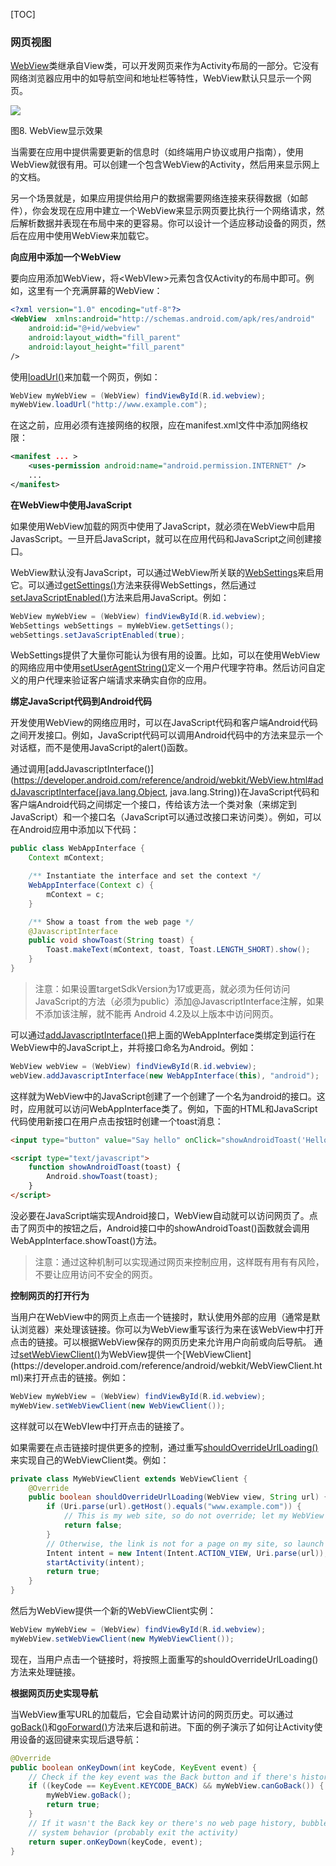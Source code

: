 [TOC]

### **网页视图**
[WebView](https://developer.android.com/reference/android/webkit/WebView.html)类继承自View类，可以开发网页来作为Activity布局的一部分。它没有网络浏览器应用中的如导航空间和地址栏等特性，WebView默认只显示一个网页。

![](https://developer.android.com/images/ui/webview-small.png)

图8. WebView显示效果

当需要在应用中提供需要更新的信息时（如终端用户协议或用户指南），使用WebView就很有用。可以创建一个包含WebView的Activity，然后用来显示网上的文档。

另一个场景就是，如果应用提供给用户的数据需要网络连接来获得数据（如邮件），你会发现在应用中建立一个WebView来显示网页要比执行一个网络请求，然后解析数据并表现在布局中来的更容易。你可以设计一个适应移动设备的网页，然后在应用中使用WebView来加载它。

**向应用中添加一个WebView**

要向应用添加WebView，将&lt;WebVIew>元素包含仅Activity的布局中即可。例如，这里有一个充满屏幕的WebView：
```xml
<?xml version="1.0" encoding="utf-8"?>
<WebView  xmlns:android="http://schemas.android.com/apk/res/android"
    android:id="@+id/webview"
    android:layout_width="fill_parent"
    android:layout_height="fill_parent"
/>
```
使用[loadUrl()](https://developer.android.com/reference/android/webkit/WebView.html#loadUrl(java.lang.String))来加载一个网页，例如：
```java
WebView myWebView = (WebView) findViewById(R.id.webview);
myWebView.loadUrl("http://www.example.com");
```
在这之前，应用必须有连接网络的权限，应在manifest.xml文件中添加网络权限：
```xml
<manifest ... >
    <uses-permission android:name="android.permission.INTERNET" />
    ...
</manifest>
```
**在WebView中使用JavaScript**

如果使用WebView加载的网页中使用了JavaScript，就必须在WebView中启用JavasScript。一旦开启JavaScript，就可以在应用代码和JavaScript之间创建接口。

WebView默认没有JavaScript，可以通过WebView所关联的[WebSettings](https://developer.android.com/reference/android/webkit/WebSettings.html)来启用它。可以通过[getSettings()](https://developer.android.com/reference/android/webkit/WebView.html#getSettings())方法来获得WebSettings，然后通过[setJavaScriptEnabled()](https://developer.android.com/reference/android/webkit/WebSettings.html#setJavaScriptEnabled(boolean))方法来启用JavaScript。例如：
```java
WebView myWebView = (WebView) findViewById(R.id.webview);
WebSettings webSettings = myWebView.getSettings();
webSettings.setJavaScriptEnabled(true);
```
WebSettings提供了大量你可能认为很有用的设置。比如，可以在使用WebView的网络应用中使用[setUserAgentString()](https://developer.android.com/reference/android/webkit/WebSettings.html#setUserAgentString(java.lang.String))定义一个用户代理字符串。然后访问自定义的用户代理来验证客户端请求来确实自你的应用。

**绑定JavaScript代码到Android代码**

开发使用WebView的网络应用时，可以在JavaScript代码和客户端Android代码之间开发接口。例如，JavaScript代码可以调用Android代码中的方法来显示一个对话框，而不是使用JavaScript的alert()函数。

通过调用[addJavascriptInterface()](https://developer.android.com/reference/android/webkit/WebView.html#addJavascriptInterface(java.lang.Object, java.lang.String))在JavaScript代码和客户端Android代码之间绑定一个接口，传给该方法一个类对象（来绑定到JavaScript）和一个接口名（JavaScript可以通过改接口来访问类）。例如，可以在Android应用中添加以下代码：
```java
public class WebAppInterface {
    Context mContext;

    /** Instantiate the interface and set the context */
    WebAppInterface(Context c) {
        mContext = c;
    }

    /** Show a toast from the web page */
    @JavascriptInterface
    public void showToast(String toast) {
        Toast.makeText(mContext, toast, Toast.LENGTH_SHORT).show();
    }
}
```
>注意：如果设置targetSdkVersion为17或更高，就必须为任何访问JavaScript的方法（必须为public）添加@JavascriptInterface注解，如果不添加该注解，就不能再 Android 4.2及以上版本中访问网页。

可以通过[addJavascriptInterface()](https://developer.android.com/reference/android/webkit/WebView.html#addJavascriptInterface(java.lang.Object,java.lang.String))把上面的WebAppInterface类绑定到运行在WebView中的JavaScript上，并将接口命名为Android。例如：
```java
WebView webView = (WebView) findViewById(R.id.webview);
webView.addJavascriptInterface(new WebAppInterface(this), "android");
```
这样就为WebView中的JavaScript创建了一个创建了一个名为android的接口。这时，应用就可以访问WebAppInterface类了。例如，下面的HTML和JavaScript代码使用新接口在用户点击按钮时创建一个toast消息：
```html
<input type="button" value="Say hello" onClick="showAndroidToast('Hello Android!')" />

<script type="text/javascript">
    function showAndroidToast(toast) {
        Android.showToast(toast);
    }
</script>
```
没必要在JavaScript端实现Android接口，WebView自动就可以访问网页了。点击了网页中的按钮之后，Android接口中的showAndroidToast()函数就会调用WebAppInterface.showToast()方法。

>注意：通过这种机制可以实现通过网页来控制应用，这样既有用有有风险，不要让应用访问不安全的网页。

**控制网页的打开行为**

当用户在WebView中的网页上点击一个链接时，默认使用外部的应用（通常是默认浏览器）来处理该链接。你可以为WebView重写该行为来在该WebView中打开点击的链接。可以根据WebView保存的网页历史来允许用户向前或向后导航。
通过[setWebViewClient()](https://developer.android.com/reference/android/webkit/WebView.html#setWebViewClient(android.webkit.WebViewClient))为WebView提供一个[WebViewClient](https://developer.android.com/reference/android/webkit/WebViewClient.html)来打开点击的链接。例如：
```java
WebView myWebView = (WebView) findViewById(R.id.webview);
myWebView.setWebViewClient(new WebViewClient());
```
这样就可以在WebVIew中打开点击的链接了。

如果需要在点击链接时提供更多的控制，通过重写[shouldOverrideUrlLoading()](https://developer.android.com/reference/android/webkit/WebViewClient.html#shouldOverrideUrlLoading(android.webkit.WebView,java.lang.String))来实现自己的WebViewClient类。例如：
```java
private class MyWebViewClient extends WebViewClient {
    @Override
    public boolean shouldOverrideUrlLoading(WebView view, String url) {
        if (Uri.parse(url).getHost().equals("www.example.com")) {
            // This is my web site, so do not override; let my WebView load the page
            return false;
        }
        // Otherwise, the link is not for a page on my site, so launch another Activity that handles URLs
        Intent intent = new Intent(Intent.ACTION_VIEW, Uri.parse(url));
        startActivity(intent);
        return true;
    }
}
```
然后为WebView提供一个新的WebViewClient实例：
```java
WebView myWebView = (WebView) findViewById(R.id.webview);
myWebView.setWebViewClient(new MyWebViewClient());
```
现在，当用户点击一个链接时，将按照上面重写的shouldOverrideUrlLoading()方法来处理链接。

**根据网页历史实现导航**

当WebView重写URL的加载后，它会自动累计访问的网页历史。可以通过[goBack()](https://developer.android.com/reference/android/webkit/WebView.html#goBack())和[goForward()](https://developer.android.com/reference/android/webkit/WebView.html#goForward())方法来后退和前进。下面的例子演示了如何让Activity使用设备的返回键来实现后退导航：
```java
@Override
public boolean onKeyDown(int keyCode, KeyEvent event) {
    // Check if the key event was the Back button and if there's history
    if ((keyCode == KeyEvent.KEYCODE_BACK) && myWebView.canGoBack()) {
        myWebView.goBack();
        return true;
    }
    // If it wasn't the Back key or there's no web page history, bubble up to the default
    // system behavior (probably exit the activity)
    return super.onKeyDown(keyCode, event);
}
```


